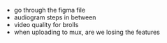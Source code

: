 - go through the figma file
- audiogram steps in between
- video quality for brolls
- when uploading to mux, are we losing the features


